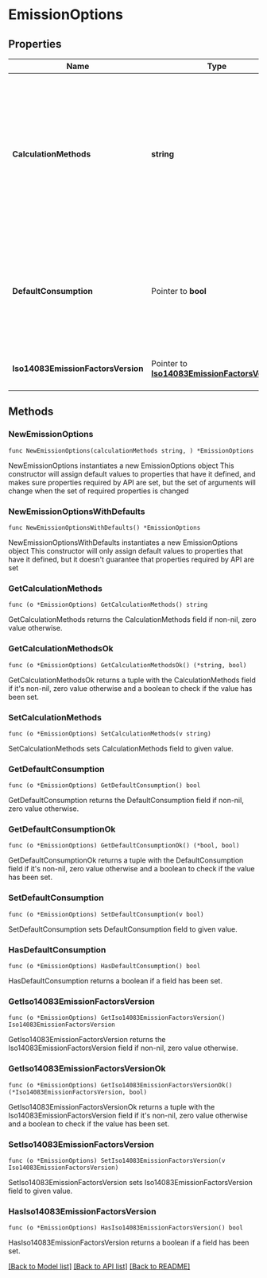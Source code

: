 # EmissionOptions

## Properties

Name | Type | Description | Notes
------------ | ------------- | ------------- | -------------
**CalculationMethods** | **string** | Comma-separated list of the calculation method to be returned.  Available values are provided by type &#x60;EmissionCalculationMethod&#x60;:  * &#x60;EN16258_2012&#x60;     Emissions according to EN16258 from 2012 (a.k.a. CEN).  * &#x60;ISO14083_2023&#x60;     Emissions according to ISO 14083:2023 (a.k.a. ISO).      Only supported for [European and American profiles](../data-api/concepts/profiles).     If **defaultConsumption** is true, only supported for [European profiles](../data-api/concepts/profiles).  * &#x60;FRENCH_CO2E_DECREE_2017_639&#x60;     Emissions according to the French CO2E decree from 2017. | 
**DefaultConsumption** | Pointer to **bool** | If true, the fuel or electricity consumption is automatically calculated through HBEFA 4.2.  Otherwise, the **averageFuelConsumption** or **averageElectricityConsumption** specified calculating the route represented by **routeId** will be considered. This parameter will be ignored for calculation method _FRENCH_CO2E_DECREE_2017_639_. | [optional] [default to false]
**Iso14083EmissionFactorsVersion** | Pointer to [**Iso14083EmissionFactorsVersion**](Iso14083EmissionFactorsVersion.md) |  | [optional] [default to INITIAL]

## Methods

### NewEmissionOptions

`func NewEmissionOptions(calculationMethods string, ) *EmissionOptions`

NewEmissionOptions instantiates a new EmissionOptions object
This constructor will assign default values to properties that have it defined,
and makes sure properties required by API are set, but the set of arguments
will change when the set of required properties is changed

### NewEmissionOptionsWithDefaults

`func NewEmissionOptionsWithDefaults() *EmissionOptions`

NewEmissionOptionsWithDefaults instantiates a new EmissionOptions object
This constructor will only assign default values to properties that have it defined,
but it doesn't guarantee that properties required by API are set

### GetCalculationMethods

`func (o *EmissionOptions) GetCalculationMethods() string`

GetCalculationMethods returns the CalculationMethods field if non-nil, zero value otherwise.

### GetCalculationMethodsOk

`func (o *EmissionOptions) GetCalculationMethodsOk() (*string, bool)`

GetCalculationMethodsOk returns a tuple with the CalculationMethods field if it's non-nil, zero value otherwise
and a boolean to check if the value has been set.

### SetCalculationMethods

`func (o *EmissionOptions) SetCalculationMethods(v string)`

SetCalculationMethods sets CalculationMethods field to given value.


### GetDefaultConsumption

`func (o *EmissionOptions) GetDefaultConsumption() bool`

GetDefaultConsumption returns the DefaultConsumption field if non-nil, zero value otherwise.

### GetDefaultConsumptionOk

`func (o *EmissionOptions) GetDefaultConsumptionOk() (*bool, bool)`

GetDefaultConsumptionOk returns a tuple with the DefaultConsumption field if it's non-nil, zero value otherwise
and a boolean to check if the value has been set.

### SetDefaultConsumption

`func (o *EmissionOptions) SetDefaultConsumption(v bool)`

SetDefaultConsumption sets DefaultConsumption field to given value.

### HasDefaultConsumption

`func (o *EmissionOptions) HasDefaultConsumption() bool`

HasDefaultConsumption returns a boolean if a field has been set.

### GetIso14083EmissionFactorsVersion

`func (o *EmissionOptions) GetIso14083EmissionFactorsVersion() Iso14083EmissionFactorsVersion`

GetIso14083EmissionFactorsVersion returns the Iso14083EmissionFactorsVersion field if non-nil, zero value otherwise.

### GetIso14083EmissionFactorsVersionOk

`func (o *EmissionOptions) GetIso14083EmissionFactorsVersionOk() (*Iso14083EmissionFactorsVersion, bool)`

GetIso14083EmissionFactorsVersionOk returns a tuple with the Iso14083EmissionFactorsVersion field if it's non-nil, zero value otherwise
and a boolean to check if the value has been set.

### SetIso14083EmissionFactorsVersion

`func (o *EmissionOptions) SetIso14083EmissionFactorsVersion(v Iso14083EmissionFactorsVersion)`

SetIso14083EmissionFactorsVersion sets Iso14083EmissionFactorsVersion field to given value.

### HasIso14083EmissionFactorsVersion

`func (o *EmissionOptions) HasIso14083EmissionFactorsVersion() bool`

HasIso14083EmissionFactorsVersion returns a boolean if a field has been set.


[[Back to Model list]](../README.md#documentation-for-models) [[Back to API list]](../README.md#documentation-for-api-endpoints) [[Back to README]](../README.md)


